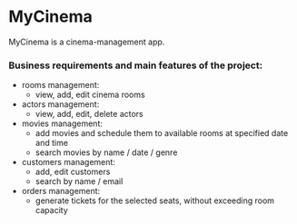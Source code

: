 # MyCinema

MyCinema is a cinema-management app.

### Business requirements and main features of the project:
* rooms management:
  * view, add, edit cinema rooms
* actors management:
  * view, add, edit, delete actors
* movies management:
  * add movies and schedule them to available rooms at specified date and time
  * search movies by name / date / genre
* customers management:
  * add, edit customers
  * search by name / email
* orders management:
  * generate tickets for the selected seats, without exceeding room capacity